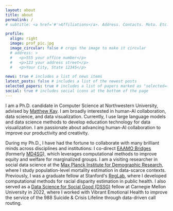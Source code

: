 ```yaml
---
layout: about
title: about
permalink: /
# subtitle: <a href='#'>Affiliations</a>. Address. Contacts. Moto. Etc.

profile:
  align: right
  image: prof_pic.jpg
  image_circular: false # crops the image to make it circular
  # address: >
  #   <p>555 your office number</p>
  #   <p>123 your address street</p>
  #   <p>Your City, State 12345</p>

news: true # includes a list of news items
latest_posts: false # includes a list of the newest posts
selected_papers: true # includes a list of papers marked as "selected={true}"
social: true # includes social icons at the bottom of the page
---
```


I am a Ph.D. candidate in Computer Science at Northwestern University, advised by [Matthew Kay](https://www.mjskay.com/). I am broadly interested in human-AI collaboration, data science, and data visualization. Currently, I use large language models and data science methods to develop education technology for data visualization. I am passionate about advancing human-AI collaboration to improve our productivity and creativity.

During my Ph.D., I have had the fortune to collaborate with many brilliant minds across disciplines and institutions: I co-direct [EAAMO Bridges](https://eaamo-bridges.netlify.app) (formerly [MD4SG](https://www.md4sg.com)), which leverages computational methods to improve equity and welfare for marginalized groups. I am a visiting researcher in social data science at the [Max Planck Institute for Demographic Research](https://www.demogr.mpg.de/en), where I study population-level mortality estimation in data-scarce contexts. Previously, I was a graduate fellow at Stanford's [RegLab](https://reglab.stanford.edu), where I developed computational methods for racial disparity estimation in public health. I also served as a [Data Science for Social Good (DSSG)](https://www.dssgfellowship.org/) fellow at Carnegie Mellon University in 2022, where I worked with Vibrant Emotional Health to improve the service of the 988 Suicide & Crisis Lifeline through data-driven call routing.

<!-- #### [C.V.](https://yccui.github.io/assets/pdf/cui_cv.pdf) -->

<!-- Link to your social media connections, too. This theme is set up to use [Font Awesome icons](http://fortawesome.github.io/Font-Awesome/) and [Academicons](https://jpswalsh.github.io/academicons/), like the ones below. Add your Facebook, Twitter, LinkedIn, Google Scholar, or just disable all of them. -->
